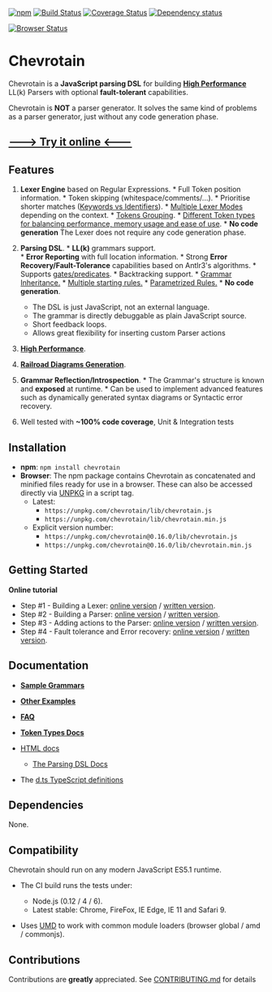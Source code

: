 [![npm](https://img.shields.io/npm/v/chevrotain.svg)](https://www.npmjs.com/package/chevrotain)
[![Build Status](https://travis-ci.org/SAP/chevrotain.svg?branch=master)](https://travis-ci.org/SAP/chevrotain)
[![Coverage Status](https://coveralls.io/repos/SAP/chevrotain/badge.svg?branch=master)](https://coveralls.io/r/SAP/chevrotain?branch=master)
[![Dependency status](https://img.shields.io/david/SAP/chevrotain.svg)](https://david-dm.org/SAP/chevrotain)

[![Browser Status](https://badges.herokuapp.com/sauce/shahars)](https://saucelabs.com/u/shahars)

# Chevrotain

Chevrotain is a **JavaScript parsing DSL** for building [**High Performance**][benchmark] LL(k) Parsers with optional **fault-tolerant** 
capabilities.

Chevrotain is **NOT** a parser generator. It solves the same kind of problems as a parser generator, just without
any code generation phase.

## [---> Try it online <---](http://sap.github.io/chevrotain/playground/)
## Features
  1. **Lexer Engine** based on Regular Expressions.
    * Full Token position information.
    * Token skipping (whitespace/comments/...).
    * Prioritise shorter matches ([Keywords vs Identifiers][keywords_vs_idents]).
    * [Multiple Lexer Modes][lexer_modes] depending on the context.
    * [Tokens Grouping][lexer_groups].
    * [Different Token types for balancing performance, memory usage and ease of use](docs/token_types.md).
    * **No code generation** The Lexer does not require any code generation phase. 
   
  2. **Parsing DSL**.
    * **LL(k)** grammars support.  
    * **Error Reporting** with full location information. 
    * Strong **Error Recovery/Fault-Tolerance** capabilities based on Antlr3's algorithms.
    * Supports [gates/predicates][gates].
    * Backtracking support.
    * [Grammar Inheritance.][grammar_inheritance]
    * [Multiple starting rules.][starting_rules]
    * [Parametrized Rules.][parametrized_rules]
    * **No code generation**.
      * The DSL is just JavaScript, not an external language.
      * The grammar is directly debuggable as plain JavaScript source.
      * Short feedback loops.
      * Allows great flexibility for inserting custom Parser actions

  3. [**High Performance**][benchmark].
  
  4. [**Railroad Diagrams Generation**](https://github.com/SAP/chevrotain/tree/master/diagrams).

  5. **Grammar Reflection/Introspection**.
    * The Grammar's structure is known and **exposed** at runtime.
    * Can be used to implement advanced features such as dynamically generated syntax diagrams or Syntactic error recovery.
  
  6. Well tested with **~100% code coverage**, Unit & Integration tests
   
## Installation
* **npm**: ```npm install chevrotain```
* **Browser**:
  The npm package contains Chevrotain as concatenated and minified files ready for use in a browser.
  These can also be accessed directly via [UNPKG](https://unpkg.com/) in a script tag.
  - Latest:
    * ```https://unpkg.com/chevrotain/lib/chevrotain.js```
    * ```https://unpkg.com/chevrotain/lib/chevrotain.min.js``` 
  - Explicit version number:
    * ```https://unpkg.com/chevrotain@0.16.0/lib/chevrotain.js```
    * ```https://unpkg.com/chevrotain@0.16.0/lib/chevrotain.min.js```

## Getting Started

**Online tutorial**
 * Step #1 - Building a Lexer: [online version](http://sap.github.io/chevrotain/playground/?example=tutorial%20lexer) / [written version](https://github.com/SAP/chevrotain/blob/master/docs/tutorial/step1_lexing.md).
 * Step #2 - Building a Parser: [online version](http://sap.github.io/chevrotain/playground/?example=tutorial%20grammar) / [written version](https://github.com/SAP/chevrotain/blob/master/docs/tutorial/step2_parsing.md).
 * Step #3 - Adding actions to the Parser: [online version](http://sap.github.io/chevrotain/playground/?example=tutorial%20actions) / [written version](https://github.com/SAP/chevrotain/blob/master/docs/tutorial/step3_adding_actions.md).
 * Step #4 - Fault tolerance and Error recovery: [online version](http://sap.github.io/chevrotain/playground/?example=tutorial%20fault%20tolerance) / [written version](https://github.com/SAP/chevrotain/blob/master/docs/tutorial/step4_fault_tolerance.md).

## Documentation

* **[Sample Grammars](https://github.com/SAP/chevrotain/blob/master/examples/grammars)** 
 
* **[Other Examples](https://github.com/SAP/chevrotain/blob/master/examples)**

* **[FAQ](docs/faq.md)**

* **[Token Types Docs](docs/token_types.md)**

* [HTML docs](http://sap.github.io/chevrotain/documentation)
   * [The Parsing DSL Docs](http://sap.github.io/chevrotain/documentation/0_16_0/classes/parser.html#at_least_one)
   
*  The [d.ts TypeScript definitions](https://unpkg.com/chevrotain/lib/chevrotain.d.ts)
   
## Dependencies
None.

## Compatibility
Chevrotain should run on any modern JavaScript ES5.1 runtime. 
* The CI build runs the tests under: 
  * Node.js (0.12 / 4 / 6).
  * Latest stable: Chrome, FireFox, IE Edge, IE 11 and Safari 9.
  
* Uses [UMD](https://github.com/umdjs/umd) to work with common module loaders (browser global / amd / commonjs).
  
  
## Contributions
Contributions are **greatly** appreciated.
See [CONTRIBUTING.md](./CONTRIBUTING.md) for details
  
[benchmark]: http://sap.github.io/chevrotain/performance/
[lexer_modes]: https://github.com/SAP/chevrotain/blob/master/examples/lexer/multi_mode_lexer/multi_mode_lexer.js
[lexer_groups]: https://github.com/SAP/chevrotain/blob/master/examples/lexer/token_groups/token_groups.js
[keywords_vs_idents]: https://github.com/SAP/Chevrotain/blob/master/examples/lexer/keywords_vs_identifiers/keywords_vs_identifiers.js
[gates]: https://github.com/SAP/chevrotain/blob/master/examples/parser/predicate_lookahead/predicate_lookahead.js
[grammar_inheritance]: https://github.com/SAP/chevrotain/blob/master/examples/parser/versioning/versioning.js
[starting_rules]: https://github.com/SAP/chevrotain/blob/master/examples/parser/multi_start_rules/multi_start_rules.js
[parametrized_rules]: https://github.com/SAP/chevrotain/blob/master/examples/parser/parametrized_rules/parametrized.js
